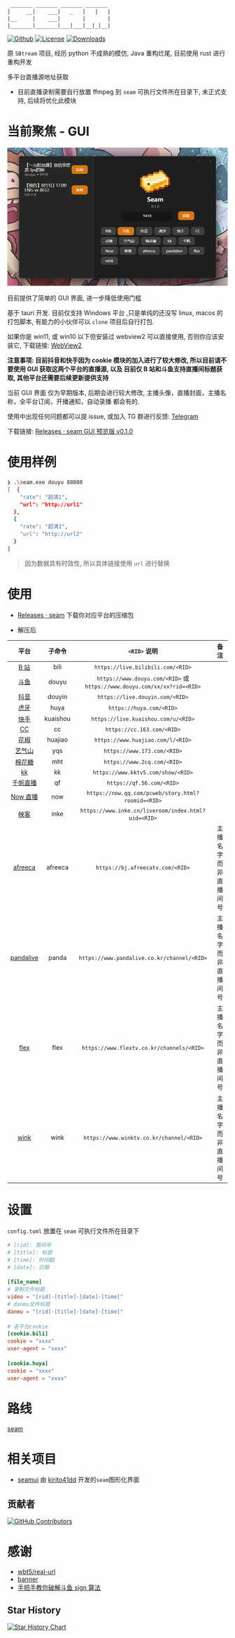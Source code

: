 ```
 _______ _______ _______ _______
|     __|    ___|   _   |   |   |
|__     |    ___|       |       |
|_______|_______|___|___|__|_|__|
```

[![Github]][Repo] [![License]][Repo] [![Downloads]][Release]

[Repo]: https://github.com/Borber/seam
[Github]: https://img.shields.io/badge/github-Borber/seam-8da0cb.svg?style=for-the-badge&logo=github
[Downloads]: https://img.shields.io/github/downloads/Borber/seam/total.svg?style=for-the-badge&color=82E0AA&logo=github
[Release]: https://github.com/Borber/seam/releases/latest
[License]: https://img.shields.io/github/license/borber/seam?color=%2398cbed&logo=rust&style=for-the-badge

原 `SBtream` 项目, 经历 python 不成熟的模仿, Java 重构烂尾, 目前使用 rust 进行重构开发

多平台直播源地址获取

-   目前直播录制需要自行放置 ffmpeg 到 `seam` 可执行文件所在目录下, 未正式支持, 后续将优化此模块

# 当前聚焦 - GUI

![GUI](assets/gui.png)

目前提供了简单的 GUI 界面, 进一步降低使用门槛

基于 tauri 开发. 目前仅支持 Windows 平台 ,只是单纯的还没写 linux, macos 的 打包脚本, 有能力的小伙伴可以 `clone` 项目后自行打包.

如果你是 win11, 或 win10 以下但安装过 webview2 可以直接使用, 否则你应该安装它, 下载链接: [WebView2](https://developer.microsoft.com/zh-cn/microsoft-edge/webview2/#download-section)

**注意事项: 目前抖音和快手因为 cookie 模块的加入进行了较大修改, 所以目前请不要使用 GUI 获取这两个平台的直播源, 以及 目前仅 B 站和斗鱼支持直播间标题获取, 其他平台还需要后续更新提供支持**

当前 GUI 界面 仅为早期版本, 后期会进行较大修改, 主播头像，直播封面，主播名称，全平台订阅，开播通知，自动录播 都会有的.

使用中出现任何问题都可以提 issue, 或加入 TG 群进行反馈: [Telegram](https://t.me/seam_rust)

下载链接: [Releases · seam GUI 预览版 v0.1.0](https://github.com/Borber/seam/releases/tag/pre-gui-v0.1.0)

# 使用样例

```bash
❯ .\seam.exe douyu 88080
[  {
    "rate": "超清1",
    "url": "http://url1"
  },
  {
    "rate": "超清2",
    "url": "http://url2"
  }
]
```

> 因为数据具有时效性, 所以具体链接使用 `url` 进行替换

# 使用

-   [Releases · seam](https://github.com/Borber/seam/releases) 下载你对应平台的压缩包

-   解压后

|                   平台                    |  子命令  |                               `<RID>` 说明                               |         备注         |
| :---------------------------------------: | :------: | :----------------------------------------------------------------------: | :------------------: |
|    [B 站](https://live.bilibili.com/)     |   bili   |                    `https://live.bilibili.com/<RID>`                     |                      |
|      [斗鱼](https://www.douyu.com/)       |  douyu   | `https://www.douyu.com/<RID>` 或 `https://www.douyu.com/xx/xx?rid=<RID>` |                      |
|     [抖音](https://live.douyin.com/)      |  douyin  |                     `https://live.douyin.com/<RID>`                      |                      |
|         [虎牙](https://huya.com/)         |   huya   |                         `https://huya.com/<RID>`                         |                      |
|    [快手](https://live.kuaishou.com/)     | kuaishou |                   `https://live.kuaishou.com/u/<RID>`                    |                      |
|         [CC](https://cc.163.com/)         |    cc    |                        `https://cc.163.com/<RID>`                        |                      |
|     [花椒](https://www.huajiao.com/)      | huajiao  |                    `https://www.huajiao.com/l/<RID>`                     |                      |
|      [艺气山](https://www.173.com/)       |   yqs    |                       `https://www.173.com/<RID>`                        |                      |
|      [棉花糖](https://www.2cq.com/)       |   mht    |                       `https://www.2cq.com/<RID>`                        |                      |
|       [kk](https://www.kktv5.com/)        |    kk    |                    `https://www.kktv5.com/show/<RID>`                    |                      |
|      [千帆直播](https://qf.56.com/)       |    qf    |                        `https://qf.56.com/<RID>`                         |                      |
|      [Now 直播](https://now.qq.com/)      |   now    |            `https://now.qq.com/pcweb/story.html?roomid=<RID>`            |                      |
|       [映客](https://www.inke.cn/)        |   inke   |           `https://www.inke.cn/liveroom/index.html?uid=<RID>`            |                      |
|     [afreeca](https://afreecatv.com/)     | afreeca  |                     `https://bj.afreecatv.com/<RID>`                     | 主播名字而非直播间号 |
| [pandalive](https://www.pandalive.co.kr/) |  panda   |               `https://www.pandalive.co.kr/channel/<RID>`                | 主播名字而非直播间号 |
|     [flex](https://www.flextv.co.kr/)     |   flex   |                `https://www.flextv.co.kr/channels/<RID>`                 | 主播名字而非直播间号 |
|     [wink](https://www.winktv.co.kr/)     |   wink   |                 `https://www.winktv.co.kr/channel/<RID>`                 | 主播名字而非直播间号 |

# 设置

`config.toml` 放置在 `seam` 可执行文件所在目录下

```toml
# [rid]: 房间号
# [title]: 标题
# [time]: 时间戳
# [date]: 日期

[file_name]
# 录制文件标题
video = "[rid]-[title]-[date]-[time]"
# danmu文件标题
danmu = "[rid]-[title]-[date]-[time]"

# 各平台cookie
[cookie.bili]
cookie = "xxxx"
user-agent = "xxxx"

[cookie.huya]
cookie = "xxxx"
user-agent = "xxxx"
```

# 路线

[seam](https://github.com/users/Borber/projects/4/views/1)

# 相关项目

-   [seamui](https://github.com/kirito41dd/seamui) 由 [kirito41dd](https://github.com/kirito41dd) 开发的`seam`图形化界面

## 贡献者

[![GitHub Contributors](https://contrib.rocks/image?repo=Borber/seam)](https://github.com/Borber/seam/graphs/contributors)

# 感谢

-   [wbt5/real-url](https://github.com/wbt5/real-url/)
-   [banner](https://textkool.com/en/ascii-art-generator?hl=default&vl=default&font=Chunky&text=SEAM)
-   [手把手教你破解斗鱼 sign 算法](https://zhuanlan.zhihu.com/p/107330805)

## Star History

<a href="https://github.com/Borber/seam/stargazers">
  <picture>
    <source media="(prefers-color-scheme: dark)" srcset="https://api.star-history.com/svg?repos=Borber/seam&type=Date&theme=dark" />
    <source media="(prefers-color-scheme: light)" srcset="https://api.star-history.com/svg?repos=Borber/seam&type=Date" />
    <img alt="Star History Chart" src="https://api.star-history.com/svg?repos=Borber/seam&type=Date" />
  </picture>
</a>
